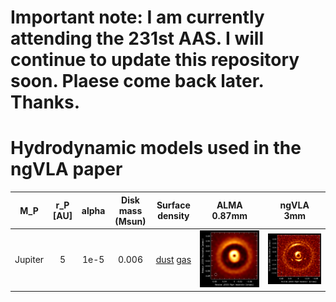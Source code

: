 # Important note: I am currently attending the 231st AAS. I will continue to update this repository soon. Plaese come back later. Thanks.

# Hydrodynamic models used in the ngVLA paper

M_P | r_P [AU] | alpha | Disk mass (Msun) | Surface density | ALMA 0.87mm | ngVLA 3mm
:---:|:---:|:---:|:---:|:---:|:---:|:---:
Jupiter | 5 | 1e-5 | 0.006 | [dust](data/Jupiter/5_0.006_ExpDisk/surfdensdust.dat) [gas](data/Jupiter/5_0.006_ExpDisk/surfdens.dat) | ![](data/Jupiter/5_0.006_ExpDisk/300Earth_5au_lowviscosity_alma0.87mm.png) | ![](data/Jupiter/5_0.006_ExpDisk/300Earth_5au_lowviscosity_ngvla3mm.png)
